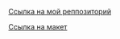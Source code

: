 [Ссылка на мой реппозиторий](https://github.com/AskonaLi/zakrivayuschiy-teg-f)

[Ссылка на макет](https://www.figma.com/design/Mkp0ZU8aEiNmy0PQK5pSzK/%238-%3C%2Fзакрывающий-тег%3E-(Copy)?node-id=0-1&p=f&t=epCiydqTwCsPA0YD-0)
